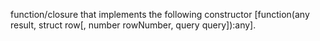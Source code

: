 function/closure that implements the following constructor [function(any result, struct row[, number rowNumber, query query]):any].